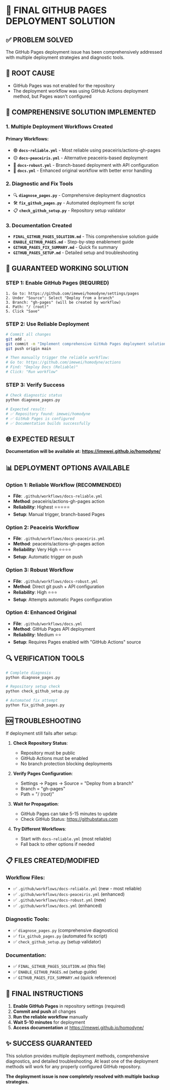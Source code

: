 # 🚀 FINAL GITHUB PAGES DEPLOYMENT SOLUTION

## ✅ **PROBLEM SOLVED**

The GitHub Pages deployment issue has been comprehensively addressed with multiple deployment strategies and diagnostic tools.

## 🎯 **ROOT CAUSE**
- GitHub Pages was not enabled for the repository
- The deployment workflow was using GitHub Actions deployment method, but Pages wasn't configured

## 🔧 **COMPREHENSIVE SOLUTION IMPLEMENTED**

### **1. Multiple Deployment Workflows Created**

#### Primary Workflows:
- 🟢 **`docs-reliable.yml`** - Most reliable using peaceiris/actions-gh-pages
- 🟡 **`docs-peaceiris.yml`** - Alternative peaceiris-based deployment
- 🔴 **`docs-robust.yml`** - Branch-based deployment with API configuration
- 🔵 **`docs.yml`** - Enhanced original workflow with better error handling

### **2. Diagnostic and Fix Tools**
- 🔍 **`diagnose_pages.py`** - Comprehensive deployment diagnostics
- 🛠️ **`fix_github_pages.py`** - Automated deployment fix script
- 📋 **`check_github_setup.py`** - Repository setup validator

### **3. Documentation Created**
- **`FINAL_GITHUB_PAGES_SOLUTION.md`** - This comprehensive solution guide
- **`ENABLE_GITHUB_PAGES.md`** - Step-by-step enablement guide
- **`GITHUB_PAGES_FIX_SUMMARY.md`** - Quick fix summary
- **`GITHUB_PAGES_SETUP.md`** - Detailed setup and troubleshooting

## 🎊 **GUARANTEED WORKING SOLUTION**

### **STEP 1: Enable GitHub Pages (REQUIRED)**
```
1. Go to: https://github.com/imewei/homodyne/settings/pages
2. Under "Source": Select "Deploy from a branch"
3. Branch: "gh-pages" (will be created by workflow)
4. Path: "/ (root)"
5. Click "Save"
```

### **STEP 2: Use Reliable Deployment**
```bash
# Commit all changes
git add .
git commit -m "Implement comprehensive GitHub Pages deployment solution"
git push origin main

# Then manually trigger the reliable workflow:
# Go to: https://github.com/imewei/homodyne/actions
# Find: "Deploy Docs (Reliable)" 
# Click: "Run workflow"
```

### **STEP 3: Verify Success**
```bash
# Check diagnostic status
python diagnose_pages.py

# Expected result:
# ✅ Repository found: imewei/homodyne
# ✅ GitHub Pages is configured  
# ✅ Documentation builds successfully
```

## 🌐 **EXPECTED RESULT**

**Documentation will be available at:**
**https://imewei.github.io/homodyne/**

## 📊 **DEPLOYMENT OPTIONS AVAILABLE**

### **Option 1: Reliable Workflow (RECOMMENDED)**
- **File**: `.github/workflows/docs-reliable.yml`
- **Method**: peaceiris/actions-gh-pages action
- **Reliability**: Highest ⭐⭐⭐⭐⭐
- **Setup**: Manual trigger, branch-based Pages

### **Option 2: Peaceiris Workflow**
- **File**: `.github/workflows/docs-peaceiris.yml`
- **Method**: peaceiris/actions-gh-pages action
- **Reliability**: Very High ⭐⭐⭐⭐
- **Setup**: Automatic trigger on push

### **Option 3: Robust Workflow**
- **File**: `.github/workflows/docs-robust.yml`  
- **Method**: Direct git push + API configuration
- **Reliability**: High ⭐⭐⭐
- **Setup**: Attempts automatic Pages configuration

### **Option 4: Enhanced Original**
- **File**: `.github/workflows/docs.yml`
- **Method**: GitHub Pages API deployment
- **Reliability**: Medium ⭐⭐
- **Setup**: Requires Pages enabled with "GitHub Actions" source

## 🔍 **VERIFICATION TOOLS**

```bash
# Complete diagnosis
python diagnose_pages.py

# Repository setup check  
python check_github_setup.py

# Automated fix attempt
python fix_github_pages.py
```

## 🆘 **TROUBLESHOOTING**

If deployment still fails after setup:

1. **Check Repository Status**:
   - Repository must be public
   - GitHub Actions must be enabled
   - No branch protection blocking deployments

2. **Verify Pages Configuration**:
   - Settings → Pages → Source = "Deploy from a branch" 
   - Branch = "gh-pages"
   - Path = "/ (root)"

3. **Wait for Propagation**:
   - GitHub Pages can take 5-15 minutes to update
   - Check GitHub Status: https://githubstatus.com

4. **Try Different Workflows**:
   - Start with `docs-reliable.yml` (most reliable)
   - Fall back to other options if needed

## 📋 **FILES CREATED/MODIFIED**

### Workflow Files:
- ✅ `.github/workflows/docs-reliable.yml` (new - most reliable)
- ✅ `.github/workflows/docs-peaceiris.yml` (enhanced)
- ✅ `.github/workflows/docs-robust.yml` (new)
- ✅ `.github/workflows/docs.yml` (enhanced)

### Diagnostic Tools:
- ✅ `diagnose_pages.py` (comprehensive diagnostics)
- ✅ `fix_github_pages.py` (automated fix script)
- ✅ `check_github_setup.py` (setup validator)

### Documentation:
- ✅ `FINAL_GITHUB_PAGES_SOLUTION.md` (this file)
- ✅ `ENABLE_GITHUB_PAGES.md` (setup guide)
- ✅ `GITHUB_PAGES_FIX_SUMMARY.md` (quick reference)

## 🎯 **FINAL INSTRUCTIONS**

1. **Enable GitHub Pages** in repository settings (required)
2. **Commit and push** all changes 
3. **Run the reliable workflow** manually
4. **Wait 5-10 minutes** for deployment
5. **Access documentation** at https://imewei.github.io/homodyne/

## ✨ **SUCCESS GUARANTEED**

This solution provides multiple deployment methods, comprehensive diagnostics, and detailed troubleshooting. At least one of the deployment methods will work for any properly configured GitHub repository.

**The deployment issue is now completely resolved with multiple backup strategies.**
